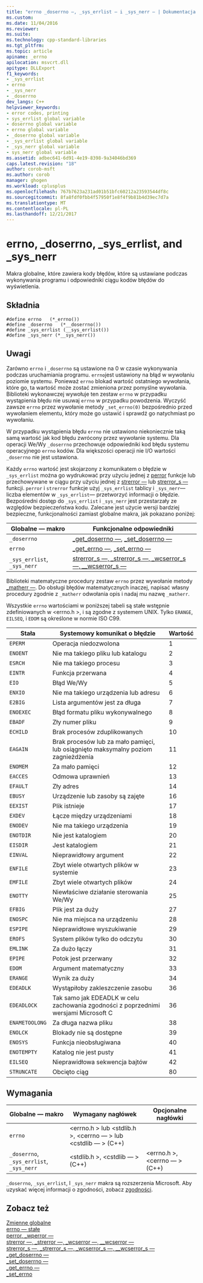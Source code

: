 ```yaml
---
title: "errno _doserrno —, _sys_errlist — i _sys_nerr — | Dokumentacja firmy Microsoft"
ms.custom: 
ms.date: 11/04/2016
ms.reviewer: 
ms.suite: 
ms.technology: cpp-standard-libraries
ms.tgt_pltfrm: 
ms.topic: article
apiname: _errno
apilocation: msvcrt.dll
apitype: DLLExport
f1_keywords:
- _sys_errlist
- errno
- _sys_nerr
- _doserrno
dev_langs: C++
helpviewer_keywords:
- error codes, printing
- sys_errlist global variable
- doserrno global variable
- errno global variable
- _doserrno global variable
- _sys_errlist global variable
- _sys_nerr global variable
- sys_nerr global variable
ms.assetid: adbec641-6d91-4e19-8398-9a34046bd369
caps.latest.revision: "18"
author: corob-msft
ms.author: corob
manager: ghogen
ms.workload: cplusplus
ms.openlocfilehash: 767b7623a231ad01b51bfc60212a23593544df8c
ms.sourcegitcommit: 8fa8fdf0fbb4f57950f1e8f4f9b81b4d39ec7d7a
ms.translationtype: MT
ms.contentlocale: pl-PL
ms.lasthandoff: 12/21/2017
---
```

# <a name="errno-doserrno-syserrlist-and-sysnerr"></a>errno, _doserrno, _sys_errlist, and _sys_nerr
Makra globalne, które zawiera kody błędów, które są ustawiane podczas wykonywania programu i odpowiedniki ciągu kodów błędów do wyświetlenia.  
  
## <a name="syntax"></a>Składnia  
  
```  
#define errno   (*_errno())  
#define _doserrno   (*__doserrno())  
#define _sys_errlist (__sys_errlist())  
#define _sys_nerr (*__sys_nerr())  
```  
  
## <a name="remarks"></a>Uwagi  
 Zarówno `errno` i `_doserrno` są ustawione na 0 w czasie wykonywania podczas uruchamiania programu. `errno`jest ustawiony na błąd w wywołaniu poziomie systemu. Ponieważ `errno` blokad wartość ostatniego wywołania, które go, ta wartość może zostać zmieniona przez pomyślne wywołania. Biblioteki wykonawczej wywołuje ten zestaw `errno` w przypadku wystąpienia błędu nie usuwaj `errno` w przypadku powodzenia. Wyczyść zawsze `errno` przez wywołanie metody `_set_errno(0)` bezpośrednio przed wywołaniem elementu, który może go ustawić i sprawdź go natychmiast po wywołaniu.  
  
 W przypadku wystąpienia błędu `errno` nie ustawiono niekoniecznie taką samą wartość jak kod błędu zwrócony przez wywołanie systemu. Dla operacji We/Wy `_doserrno` przechowuje odpowiedniki kod błędu systemu operacyjnego `errno` kodów. Dla większości operacji nie I/O wartości `_doserrno` nie jest ustawiona.  
  
 Każdy `errno` wartość jest skojarzony z komunikatem o błędzie w `_sys_errlist` można go wydrukować przy użyciu jednej z [perror](../c-runtime-library/reference/perror-wperror.md) funkcje lub przechowywane w ciągu przy użyciu jednej z [strerror —](../c-runtime-library/reference/strerror-strerror-wcserror-wcserror.md) lub [strerror_s —](../c-runtime-library/reference/strerror-s-strerror-s-wcserror-s-wcserror-s.md) funkcji. `perror` i `strerror` funkcje użyj `_sys_errlist` tablicy i `_sys_nerr`— liczba elementów w `_sys_errlist`— przetworzyć informacji o błędzie. Bezpośredni dostęp do `_sys_errlist` i `_sys_nerr` jest przestarzały ze względów bezpieczeństwa kodu. Zalecane jest użycie wersji bardziej bezpieczne, funkcjonalności zamiast globalne makra, jak pokazano poniżej:  
  
|Globalne — makro|Funkcjonalne odpowiedniki|  
|------------------|----------------------------|  
|`_doserrno`|[_get_doserrno —](../c-runtime-library/reference/get-doserrno.md), [_set_doserrno —](../c-runtime-library/reference/set-doserrno.md)|  
|`errno`|[_get_errno —](../c-runtime-library/reference/get-errno.md), [_set_errno —](../c-runtime-library/reference/set-errno.md)|  
|`_sys_errlist`, `_sys_nerr`|[strerror_s —, _strerror_s —, _wcserror_s —, \__wcserror_s —](../c-runtime-library/reference/strerror-s-strerror-s-wcserror-s-wcserror-s.md)|  
  
 Biblioteki matematyczne procedury zestaw `errno` przez wywołanie metody [_matherr —](../c-runtime-library/reference/matherr.md). Do obsługi błędów matematycznych inaczej, napisać własny procedury zgodnie z `_matherr` odwołania opis i nadaj mu nazwę `_matherr`.  
  
 Wszystkie `errno` wartościami w poniższej tabeli są stałe wstępnie zdefiniowanych w \<errno.h >, i są zgodne z systemem UNIX. Tylko `ERANGE`, `EILSEQ`, i `EDOM` są określone w normie ISO C99.  
  
|Stała|Systemowy komunikat o błędzie|Wartość|  
|--------------|--------------------------|-----------|  
|`EPERM`|Operacja niedozwolona|1|  
|`ENOENT`|Nie ma takiego pliku lub katalogu|2|  
|`ESRCH`|Nie ma takiego procesu|3|  
|`EINTR`|Funkcja przerwana|4|  
|`EIO`|Błąd We/Wy|5|  
|`ENXIO`|Nie ma takiego urządzenia lub adresu|6|  
|`E2BIG`|Lista argumentów jest za długa|7|  
|`ENOEXEC`|Błąd formatu pliku wykonywalnego|8|  
|`EBADF`|Zły numer pliku|9|  
|`ECHILD`|Brak procesów zduplikowanych|10|  
|`EAGAIN`|Brak procesów lub za mało pamięci, lub osiągnięto maksymalny poziom zagnieżdżenia|11|  
|`ENOMEM`|Za mało pamięci|12|  
|`EACCES`|Odmowa uprawnień|13|  
|`EFAULT`|Zły adres|14|  
|`EBUSY`|Urządzenie lub zasoby są zajęte|16|  
|`EEXIST`|Plik istnieje|17|  
|`EXDEV`|Łącze między urządzeniami|18|  
|`ENODEV`|Nie ma takiego urządzenia|19|  
|`ENOTDIR`|Nie jest katalogiem|20|  
|`EISDIR`|Jest katalogiem|21|  
|`EINVAL`|Nieprawidłowy argument|22|  
|`ENFILE`|Zbyt wiele otwartych plików w systemie|23|  
|`EMFILE`|Zbyt wiele otwartych plików|24|  
|`ENOTTY`|Niewłaściwe działanie sterowania We/Wy|25|  
|`EFBIG`|Plik jest za duży|27|  
|`ENOSPC`|Nie ma miejsca na urządzeniu|28|  
|`ESPIPE`|Nieprawidłowe wyszukiwanie|29|  
|`EROFS`|System plików tylko do odczytu|30|  
|`EMLINK`|Za dużo łączy|31|  
|`EPIPE`|Potok jest przerwany|32|  
|`EDOM`|Argument matematyczny|33|  
|`ERANGE`|Wynik za duży|34|  
|`EDEADLK`|Wystąpiłoby zakleszczenie zasobu|36|  
|`EDEADLOCK`|Tak samo jak EDEADLK w celu zachowania zgodności z poprzednimi wersjami Microsoft C|36|  
|`ENAMETOOLONG`|Za długa nazwa pliku|38|  
|`ENOLCK`|Blokady nie są dostępne|39|  
|`ENOSYS`|Funkcja nieobsługiwana|40|  
|`ENOTEMPTY`|Katalog nie jest pusty|41|  
|`EILSEQ`|Nieprawidłowa sekwencja bajtów|42|  
|`STRUNCATE`|Obcięto ciąg|80|  
  
## <a name="requirements"></a>Wymagania  
  
|Globalne — makro|Wymagany nagłówek|Opcjonalne nagłówki|  
|------------------|---------------------|---------------------|  
|`errno`|\<errno.h > lub \<stdlib.h >, \<cerrno — > lub \<cstdlib — > (C++)||  
|`_doserrno`, `_sys_errlist`, `_sys_nerr`|\<stdlib.h >, \<cstdlib — > (C++)|\<errno.h >, \<cerrno — > (C++)|  
  
 `_doserrno`, `_sys_errlist`, I `_sys_nerr` makra są rozszerzenia Microsoft. Aby uzyskać więcej informacji o zgodności, zobacz [zgodności](../c-runtime-library/compatibility.md).  
  
## <a name="see-also"></a>Zobacz też  
 [Zmienne globalne](../c-runtime-library/global-variables.md)   
 [errno — stałe](../c-runtime-library/errno-constants.md)   
 [perror, _wperror —](../c-runtime-library/reference/perror-wperror.md)   
 [strerror —, _strerror —, _wcserror —, \__wcserror —](../c-runtime-library/reference/strerror-strerror-wcserror-wcserror.md)   
 [strerror_s —, _strerror_s —, _wcserror_s —, \__wcserror_s —](../c-runtime-library/reference/strerror-s-strerror-s-wcserror-s-wcserror-s.md)   
 [_get_doserrno —](../c-runtime-library/reference/get-doserrno.md)   
 [_set_doserrno —](../c-runtime-library/reference/set-doserrno.md)   
 [_get_errno —](../c-runtime-library/reference/get-errno.md)   
 [_set_errno](../c-runtime-library/reference/set-errno.md)